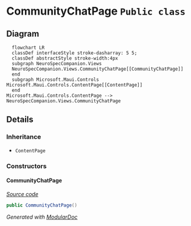 # CommunityChatPage `Public class`

## Diagram
```mermaid
  flowchart LR
  classDef interfaceStyle stroke-dasharray: 5 5;
  classDef abstractStyle stroke-width:4px
  subgraph NeuroSpecCompanion.Views
  NeuroSpecCompanion.Views.CommunityChatPage[[CommunityChatPage]]
  end
  subgraph Microsoft.Maui.Controls
Microsoft.Maui.Controls.ContentPage[[ContentPage]]
  end
Microsoft.Maui.Controls.ContentPage --> NeuroSpecCompanion.Views.CommunityChatPage
```

## Details
### Inheritance
 - `ContentPage`

### Constructors
#### CommunityChatPage
[*Source code*](https://github.com///blob//NeuroSpecCompanion/Views/CommunityChatPage.xaml.cs#L5)
```csharp
public CommunityChatPage()
```

*Generated with* [*ModularDoc*](https://github.com/hailstorm75/ModularDoc)
